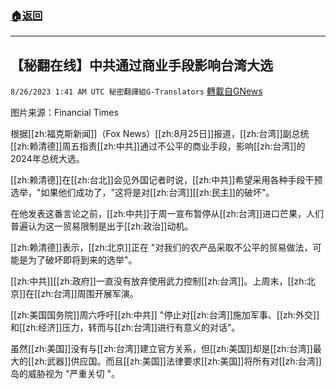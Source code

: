 ###  [:house:返回](README.md)
---


## 【秘翻在线】中共通过商业手段影响台湾大选
`8/26/2023 1:41 AM UTC 秘密翻譯組G-Translators` [轉載自GNews](https://gnews.org/articles/1600233)

图片来源：Financial Times

根据[[zh:福克斯新闻]]（Fox News）[[zh:8月25日]]报道，[[zh:台湾]]副总统[[zh:赖清德]]周五指责[[zh:中共]]通过不公平的商业手段，影响[[zh:台湾]]的2024年总统大选。

[[zh:赖清德]]在[[zh:台北]]会见外国记者时说，[[zh:中共]]希望采用各种手段干预选举，"如果他们成功了，"这将是对[[zh:台湾]][[zh:民主]]的破坏"。

在他发表这番言论之前，[[zh:中共]]于周一宣布暂停从[[zh:台湾]]进口芒果，人们普遍认为这一贸易限制是出于[[zh:政治]]动机。

[[zh:赖清德]]表示，[[zh:北京]]正在 "对我们的农产品采取不公平的贸易做法，可能是为了破坏即将到来的选举"。

[[zh:中共]][[zh:政府]]一直没有放弃使用武力控制[[zh:台湾]]。上周末，[[zh:北京]]在[[zh:台湾]]周围开展军演。

[[zh:美国国务院]]周六呼吁[[zh:中共]] "停止对[[zh:台湾]]施加军事、[[zh:外交]]和[[zh:经济]]压力，转而与[[zh:台湾]]进行有意义的对话"。

虽然[[zh:美国]]没有与[[zh:台湾]]建立官方关系，但[[zh:美国]]却是[[zh:台湾]]最大的[[zh:武器]]供应国。而且[[zh:美国]]法律要求[[zh:美国]]将所有对[[zh:台湾]]岛的威胁视为 "严重关切 "。
